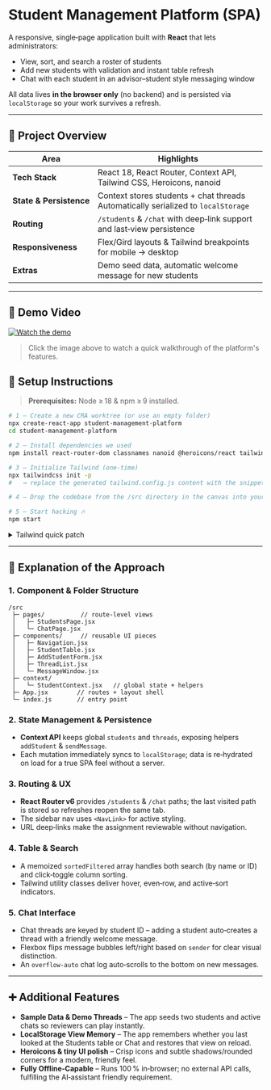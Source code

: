 # Student Management Platform (SPA)

A responsive, single‑page application built with **React** that lets administrators:

* View, sort, and search a roster of students
* Add new students with validation and instant table refresh
* Chat with each student in an advisor–student style messaging window

All data lives **in the browser only** (no backend) and is persisted via `localStorage` so your work survives a refresh.

---

## 🌟 Project Overview

| Area                    | Highlights                                                                           |
| ----------------------- | ------------------------------------------------------------------------------------ |
| **Tech Stack**          | React 18, React Router, Context API, Tailwind CSS, Heroicons, nanoid                 |
| **State & Persistence** | Context stores students + chat threads<br>Automatically serialized to `localStorage` |
| **Routing**             | `/students` & `/chat` with deep‑link support and last‑view persistence               |
| **Responsiveness**      | Flex/Gird layouts & Tailwind breakpoints for mobile → desktop                        |
| **Extras**              | Demo seed data, automatic welcome message for new students                           |

---

## 🎥 Demo Video

[![Watch the demo](https://img.youtube.com/vi/abcd1234EFG/0.jpg)](https://youtu.be/fSWcCK3lu9Q)

> Click the image above to watch a quick walkthrough of the platform's features.


## 🚀 Setup Instructions

> **Prerequisites:** Node ≥ 18 & npm ≥ 9 installed.

```bash
# 1 ‒ Create a new CRA worktree (or use an empty folder)
npx create-react-app student-management-platform
cd student-management-platform

# 2 ‒ Install dependencies we used
npm install react-router-dom classnames nanoid @heroicons/react tailwindcss postcss autoprefixer

# 3 ‒ Initialize Tailwind (one‑time)
npx tailwindcss init -p
#   → replace the generated tailwind.config.js content with the snippet in src/index.css if you like

# 4 ‒ Drop the codebase from the /src directory in the canvas into your local /src

# 5 ‒ Start hacking 🔥
npm start
```

<details>
<summary>Tailwind quick patch</summary>
Add the Tailwind directives to <code>src/index.css</code>:

```css
@tailwind base;
@tailwind components;
@tailwind utilities;
```

</details>

---

## 🧩 Explanation of the Approach

### 1. Component & Folder Structure

```
/src
 ├─ pages/          // route‑level views
 │   ├─ StudentsPage.jsx
 │   └─ ChatPage.jsx
 ├─ components/     // reusable UI pieces
 │   ├─ Navigation.jsx
 │   ├─ StudentTable.jsx
 │   ├─ AddStudentForm.jsx
 │   ├─ ThreadList.jsx
 │   └─ MessageWindow.jsx
 ├─ context/
 │   └─ StudentContext.jsx   // global state + helpers
 ├─ App.jsx        // routes + layout shell
 └─ index.js       // entry point
```

### 2. State Management & Persistence

* **Context API** keeps global `students` and `threads`, exposing helpers `addStudent` & `sendMessage`.
* Each mutation immediately syncs to `localStorage`; data is re‑hydrated on load for a true SPA feel without a server.

### 3. Routing & UX

* **React Router v6** provides `/students` & `/chat` paths; the last visited path is stored so refreshes reopen the same tab.
* The sidebar nav uses `<NavLink>` for active styling.
* URL deep‑links make the assignment reviewable without navigation.

### 4. Table & Search

* A memoized `sortedFiltered` array handles both search (by name or ID) and click‑toggle column sorting.
* Tailwind utility classes deliver hover, even‑row, and active‑sort indicators.

### 5. Chat Interface

* Chat threads are keyed by student ID – adding a student auto‑creates a thread with a friendly welcome message.
* Flexbox flips message bubbles left/right based on `sender` for clear visual distinction.
* An `overflow-auto` chat log auto‑scrolls to the bottom on new messages.

---

## ➕ Additional Features

* **Sample Data & Demo Threads** – The app seeds two students and active chats so reviewers can play instantly.
* **LocalStorage View Memory** – The app remembers whether you last looked at the Students table or Chat and restores that view on reload.
* **Heroicons & tiny UI polish** – Crisp icons and subtle shadows/rounded corners for a modern, friendly feel.
* **Fully Offline‑Capable** – Runs 100 % in‑browser; no external API calls, fulfilling the AI‑assistant friendly requirement.


